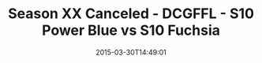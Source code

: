 ---
title: Season XX Canceled - DCGFFL - S10 Power Blue vs S10 Fuchsia
teams-score:
- team: _teams/s10-power-blue.md
  score: 31
- team: _teams/s10-fuchsia.md
  score: 25
mvp: Larry W. (Power Blue), Austin P. (Fuchsia)
game-ball: N/A
season: 10
week: 5
date: '2015-03-30T14:49:01'
pageid: season-10-week-5-4434-vs-4425
---